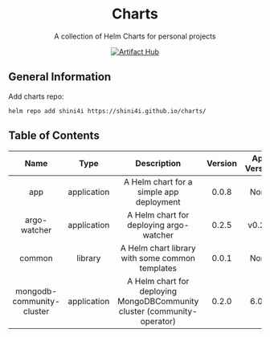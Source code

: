 <div align="center">

# Charts
A collection of Helm Charts for personal projects

[![Artifact Hub](https://img.shields.io/endpoint?url=https://artifacthub.io/badge/repository/shini4i)](https://artifacthub.io/packages/search?repo=shini4i)

</div>

## General Information
Add charts repo:
```
helm repo add shini4i https://shini4i.github.io/charts/
```

## Table of Contents
<!-- table_start -->
|            Name           |     Type    |                               Description                                | Version | App Version |
|:-------------------------:|:-----------:|:------------------------------------------------------------------------:|:-------:|:-----------:|
|            app            | application |                 A Helm chart for a simple app deployment                 |  0.0.8  |     None    |
|        argo-watcher       | application |                 A Helm chart for deploying argo-watcher                  |  0.2.5  |    v0.2.0   |
|           common          |   library   |             A Helm chart library with some common templates              |  0.0.1  |     None    |
| mongodb-community-cluster | application | A Helm chart for deploying MongoDBCommunity cluster (community-operator) |  0.2.0  |    6.0.2    |
<!-- table_end -->
